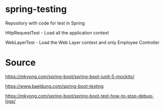 # spring-testing
Repository with code for test in Spring 

HttpRequestTest - Load all the application context 

WebLayerTest - Load the Web Layer context and only Employee Controller

# Source 

https://mkyong.com/spring-boot/spring-boot-junit-5-mockito/

https://www.baeldung.com/spring-boot-testing

https://mkyong.com/spring-boot/spring-boot-test-how-to-stop-debug-logs/